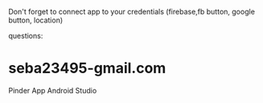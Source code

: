 Don't forget to connect app to your credentials (firebase,fb button, google button, location)


questions:
# seba23495-gmail.com
Pinder App Android Studio
